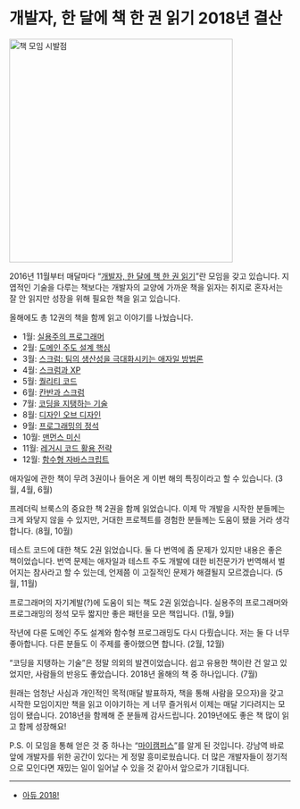 # 개발자, 한 달에 책 한 권 읽기 2018년 결산

<img src="https://pbs.twimg.com/media/DviyRNxUYAExOy1.jpg" width="400" alt="책 모임 시발점" />

2016년 11월부터 매달마다
“[개발자, 한 달에 책 한 권 읽기](http://j.mp/2H2MNnw)”란
모임을 갖고 있습니다.
지엽적인 기술을 다루는 책보다는 개발자의 교양에 가까운 책을 읽자는 취지로
혼자서는 잘 안 읽지만 성장을 위해 필요한 책을 읽고 있습니다.

올해에도 총 12권의 책을 함께 읽고 이야기를 나눴습니다.

- 1월: [실용주의 프로그래머](https://youtu.be/b1b6EL_nhsI)
- 2월: [도메인 주도 설계 핵심](https://youtu.be/XKGLbh9sXiI)
- 3월: [스크럼: 팀의 생산성을 극대화시키는 애자일 방법론](https://youtu.be/h6L27H3eEDA)
- 4월: [스크럼과 XP](https://youtu.be/Wv-NOFR4yxM)
- 5월: [퀄리티 코드](https://youtu.be/pVSzpYnFHTE)
- 6월: [칸반과 스크럼](https://youtu.be/NNijqYVlv2A)
- 7월: [코딩을 지탱하는 기술](https://youtu.be/ap2sgZJeFh8)
- 8월: [디자인 오브 디자인](https://youtu.be/cc8J0cz4aYo)
- 9월: [프로그래밍의 정석](https://youtu.be/ODsDBKzG5ZY)
- 10월: [맨먼스 미신](https://youtu.be/i_RjapThkAg)
- 11월: [레거시 코드 활용 전략](http://bit.ly/2z5Dv59)
- 12월: [함수형 자바스크립트](https://youtu.be/8dZbhgCSLqc)

애자일에 관한 책이 무려 3권이나 들어온 게 이번 해의 특징이라고 할 수 있습니다.
(3월, 4월, 6월)

프레더릭 브룩스의 중요한 책 2권을 함께 읽었습니다.
이제 막 개발을 시작한 분들께는 크게 와닿지 않을 수 있지만,
거대한 프로젝트를 경험한 분들께는 도움이 됐을 거라 생각합니다.
(8월, 10월)

테스트 코드에 대한 책도 2권 읽었습니다.
둘 다 번역에 좀 문제가 있지만 내용은 좋은 책이었습니다.
번역 문제는 애자일과 테스트 주도 개발에 대한 비전문가가 번역해서 벌어지는
참사라고 할 수 있는데, 언제쯤 이 고질적인 문제가 해결될지 모르겠습니다.
(5월, 11월)

프로그래머의 자기계발(?)에 도움이 되는 책도 2권 읽었습니다.
실용주의 프로그래머와 프로그래밍의 정석 모두 짧지만 좋은 패턴을 모은 책입니다.
(1월, 9월)

작년에 다룬 도메인 주도 설계와 함수형 프로그래밍도 다시 다뤘습니다.
저는 둘 다 너무 좋아합니다.
다른 분들도 이 주제를 좋아했으면 합니다.
(2월, 12월)

“코딩을 지탱하는 기술”은 정말 의외의 발견이었습니다.
쉽고 유용한 책이란 건 알고 있었지만, 사람들의 반응도 좋았습니다.
2018년 올해의 책 중 하나입니다.
(7월)

원래는 엄청난 사심과 개인적인 목적(매달 발표하자, 책을 통해 사람을 모으자)을
갖고 시작한 모임이지만
책을 읽고 이야기하는 게 너무 즐거워서 이제는 매달 기다려지는 모임이 됐습니다.
2018년을 함께해 준 분들께 감사드립니다.
2019년에도 좋은 책 많이 읽고 함께 성장해요!

P.S. 이 모임을 통해 얻은 것 중 하나는 “[마이캠퍼스](http://j.mp/2AmnIj8)”를
알게 된 것입니다.
강남역 바로 앞에 개발자를 위한 공간이 있다는 게 정말 흥미로웠습니다.
더 많은 개발자들이 정기적으로 모인다면 재밌는 일이 일어날 수 있을 것 같아서
앞으로가 기대됩니다.

---

- [아듀 2018!](https://adieu2018.ahastudio.com/)
